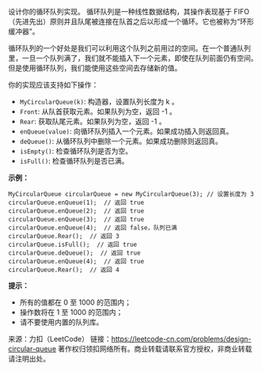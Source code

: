 设计你的循环队列实现。 循环队列是一种线性数据结构，其操作表现基于 FIFO（先进先出）原则并且队尾被连接在队首之后以形成一个循环。它也被称为“环形缓冲器”。

循环队列的一个好处是我们可以利用这个队列之前用过的空间。在一个普通队列里，一旦一个队列满了，我们就不能插入下一个元素，即使在队列前面仍有空间。但是使用循环队列，我们能使用这些空间去存储新的值。

你的实现应该支持如下操作：

* ```MyCircularQueue(k)```: 构造器，设置队列长度为 k 。
* ```Front```: 从队首获取元素。如果队列为空，返回 -1 。
* ```Rear```: 获取队尾元素。如果队列为空，返回 -1 。
* ```enQueue(value)```: 向循环队列插入一个元素。如果成功插入则返回真。
* ```deQueue()```: 从循环队列中删除一个元素。如果成功删除则返回真。
* ```isEmpty()```: 检查循环队列是否为空。
* ```isFull()```: 检查循环队列是否已满。
 

**示例：**
```
MyCircularQueue circularQueue = new MyCircularQueue(3); // 设置长度为 3
circularQueue.enQueue(1);  // 返回 true
circularQueue.enQueue(2);  // 返回 true
circularQueue.enQueue(3);  // 返回 true
circularQueue.enQueue(4);  // 返回 false，队列已满
circularQueue.Rear();  // 返回 3
circularQueue.isFull();  // 返回 true
circularQueue.deQueue();  // 返回 true
circularQueue.enQueue(4);  // 返回 true
circularQueue.Rear();  // 返回 4
```

**提示：**

* 所有的值都在 0 至 1000 的范围内；
* 操作数将在 1 至 1000 的范围内；
* 请不要使用内置的队列库。

来源：力扣（LeetCode）
链接：https://leetcode-cn.com/problems/design-circular-queue
著作权归领扣网络所有。商业转载请联系官方授权，非商业转载请注明出处。

